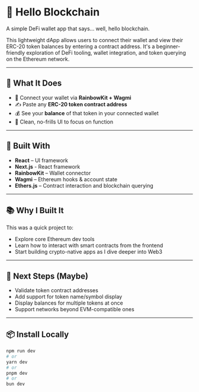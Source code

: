 # 👋 Hello Blockchain

A simple DeFi wallet app that says... well, hello blockchain.

This lightweight dApp allows users to connect their wallet and view their ERC-20 token balances by entering a contract address. It's a beginner-friendly exploration of DeFi tooling, wallet integration, and token querying on the Ethereum network.

---

## 🧠 What It Does

- 🔌 Connect your wallet via **RainbowKit + Wagmi**
- ✍️ Paste any **ERC-20 token contract address**
- 💰 See your **balance** of that token in your connected wallet
- 🧼 Clean, no-frills UI to focus on function

---

## 🔧 Built With

- **React** – UI framework
- **Next.js** - React framework
- **RainbowKit** – Wallet connector
- **Wagmi** – Ethereum hooks & account state
- **Ethers.js** – Contract interaction and blockchain querying

---

## 📚 Why I Built It

This was a quick project to:
- Explore core Ethereum dev tools
- Learn how to interact with smart contracts from the frontend
- Start building crypto-native apps as I dive deeper into Web3

---

## 🚀 Next Steps (Maybe)

- Validate token contract addresses
- Add support for token name/symbol display
- Display balances for multiple tokens at once
- Support networks beyond EVM-compatible ones

---

## 📦 Install Locally

```bash
npm run dev
# or
yarn dev
# or
pnpm dev
# or
bun dev